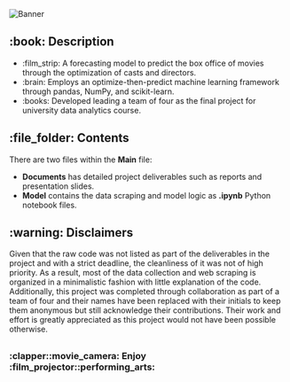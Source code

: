 <!DOCTYPE html>
<html>
<head>
  <meta charset="UTF-8">
</head>
<body>
  <img src="" alt="Banner"/>
  
  <h2>:book: Description</h2>
  <ul>
    <li>:film_strip: A forecasting model to predict the box office of movies through the optimization of casts and directors.</li>
    <li>:brain: Employs an optimize-then-predict machine learning framework through pandas, NumPy, and scikit-learn.</li>
    <li>:books: Developed leading a team of four as the final project for university data analytics course.</li>
  </ul>

  <h2>:file_folder: Contents</h2>
  <p>There are two files within the <strong>Main</strong> file:</p>
  <ul>
    <li><strong>Documents</strong> has detailed project deliverables such as reports and presentation slides.</li>
    <li><strong>Model</strong> contains the data scraping and model logic as <strong>.ipynb</strong> Python notebook files.</li>
  </ul>
  
  <h2>:warning: Disclaimers</h2>
  <p>
    Given that the raw code was not listed as part of the deliverables in the project and with a strict deadline, the cleanliness of
    it was not of high priority. As a result, most of the data collection and web scraping is organized in a minimalistic fashion with
    little explanation of the code. Additionally, this project was completed through collaboration as part of a team of four and their
    names have been replaced with their initials to keep them anonymous but still acknowledge their contributions. Their work and effort
    is greatly appreciated as this project would not have been possible otherwise. 
  </p>
  <h2></h2>
  <h3>:clapper::movie_camera: Enjoy :film_projector::performing_arts:</h3>
</body>
</html>
